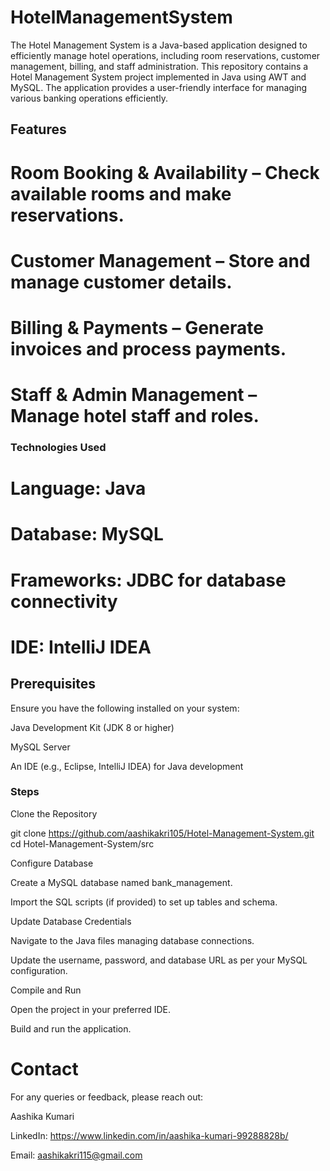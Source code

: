 # HotelManagementSystem
The Hotel Management System is a Java-based application designed to efficiently manage hotel operations, including room reservations, customer management, billing, and staff administration.
This repository contains a Hotel Management System project implemented in Java using AWT and MySQL. The application provides a user-friendly interface for managing various banking operations efficiently.


## Features

# Room Booking & Availability – Check available rooms and make reservations.
# Customer Management – Store and manage customer details.
# Billing & Payments – Generate invoices and process payments.
# Staff & Admin Management – Manage hotel staff and roles.


### Technologies Used

# Language: Java
# Database: MySQL 
# Frameworks: JDBC for database connectivity
# IDE: IntelliJ IDEA 


## Prerequisites
Ensure you have the following installed on your system:

Java Development Kit (JDK 8 or higher)

MySQL Server

An IDE (e.g., Eclipse, IntelliJ IDEA) for Java development


### Steps
Clone the Repository

git clone https://github.com/aashikakri105/Hotel-Management-System.git
cd Hotel-Management-System/src

Configure Database

Create a MySQL database named bank_management.

Import the SQL scripts (if provided) to set up tables and schema.

Update Database Credentials

Navigate to the Java files managing database connections.

Update the username, password, and database URL as per your MySQL configuration.

Compile and Run

Open the project in your preferred IDE.

Build and run the application.

# Contact
For any queries or feedback, please reach out:

Aashika Kumari

LinkedIn: https://www.linkedin.com/in/aashika-kumari-99288828b/

Email: aashikakri115@gmail.com


